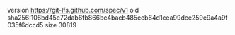 version https://git-lfs.github.com/spec/v1
oid sha256:106bd45e72dab6fb866bc4bacb485ecb64d1cea99dce259e9a4a9f035f6dccd5
size 30819
